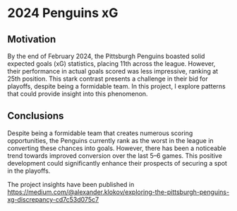 # 2024 Penguins xG

## Motivation

By the end of February 2024, the Pittsburgh Penguins boasted solid expected goals (xG) statistics, placing 11th across the league. However, their performance in actual goals scored was less impressive, ranking at 25th position. This stark contrast presents a challenge in their bid for playoffs, despite being a formidable team. In this project, I explore patterns that could provide insight into this phenomenon.

## Conclusions

Despite being a formidable team that creates numerous scoring opportunities, the Penguins currently rank as the worst in the league in converting these chances into goals. However, there has been a noticeable trend towards improved conversion over the last 5–6 games. This positive development could significantly enhance their prospects of securing a spot in the playoffs.

The project insights have been published in https://medium.com/@alexander.klokov/exploring-the-pittsburgh-penguins-xg-discrepancy-cd7c53d075c7